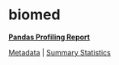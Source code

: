 # biomed

[**Pandas Profiling Report**](https://epistasislab.github.io/pmlb/profile/biomed.html)

[Metadata](metadata.yaml) | [Summary Statistics](summary_stats.tsv)

